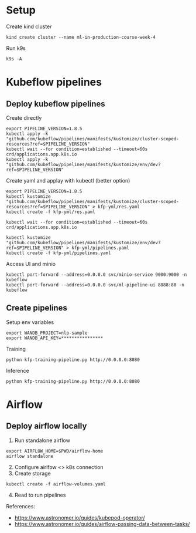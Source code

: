 
# Setup 

Create kind cluster 

```
kind create cluster --name ml-in-production-course-week-4
```

Run k9s 

```
k9s -A
```

# Kubeflow pipelines 

## Deploy kubeflow pipelines 

Create directly

```
export PIPELINE_VERSION=1.8.5
kubectl apply -k "github.com/kubeflow/pipelines/manifests/kustomize/cluster-scoped-resources?ref=$PIPELINE_VERSION"
kubectl wait --for condition=established --timeout=60s crd/applications.app.k8s.io
kubectl apply -k "github.com/kubeflow/pipelines/manifests/kustomize/env/dev?ref=$PIPELINE_VERSION"
```

Create yaml and applay with kubectl (better option)

```
export PIPELINE_VERSION=1.8.5
kubectl kustomize "github.com/kubeflow/pipelines/manifests/kustomize/cluster-scoped-resources?ref=$PIPELINE_VERSION" > kfp-yml/res.yaml
kubectl create -f kfp-yml/res.yaml

kubectl wait --for condition=established --timeout=60s crd/applications.app.k8s.io

kubectl kustomize "github.com/kubeflow/pipelines/manifests/kustomize/env/dev?ref=$PIPELINE_VERSION" > kfp-yml/pipelines.yaml
kubectl create -f kfp-yml/pipelines.yaml
```

Access UI and minio


```
kubectl port-forward --address=0.0.0.0 svc/minio-service 9000:9000 -n kubeflow
kubectl port-forward --address=0.0.0.0 svc/ml-pipeline-ui 8888:80 -n kubeflow
```


## Create pipelines

Setup env variables 

```
export WANDB_PROJECT=nlp-sample
export WANDB_API_KEY=****************
```


Training 

```
python kfp-training-pipeline.py http://0.0.0.0:8080
```

Inference 

```
python kfp-training-pipeline.py http://0.0.0.0:8080
```


# Airflow
## Deploy airflow locally


1. Run standalone airflow

```
export AIRFLOW_HOME=$PWD/airflow-home
airflow standalone
```

2. Configure airlfow <> k8s connection
3. Create storage 

```
kubectl create -f airflow-volumes.yaml
```

4. Read to run pipelines


References:

- https://www.astronomer.io/guides/kubepod-operator/
- https://www.astronomer.io/guides/airflow-passing-data-between-tasks/


